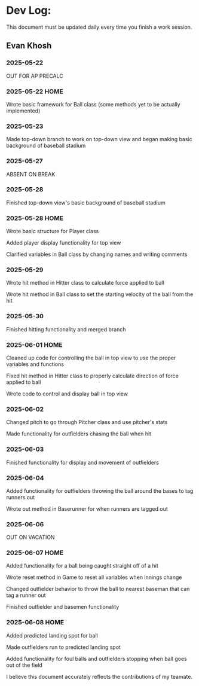 # Dev Log:

This document must be updated daily every time you finish a work session.

## Evan Khosh

### 2025-05-22
OUT FOR AP PRECALC

### 2025-05-22 HOME
Wrote basic framework for Ball class (some methods yet to be actually implemented)

### 2025-05-23
Made top-down branch to work on top-down view and began making basic background of baseball stadium

### 2025-05-27
ABSENT ON BREAK

### 2025-05-28
Finished top-down view's basic background of baseball stadium

### 2025-05-28 HOME
Wrote basic structure for Player class

Added player display functionality for top view

Clarified variables in Ball class by changing names and writing comments

### 2025-05-29
Wrote hit method in Hitter class to calculate force applied to ball

Wrote hit method in Ball class to set the starting velocity of the ball from the hit

### 2025-05-30
Finished hitting functionality and merged branch

### 2025-06-01 HOME
Cleaned up code for controlling the ball in top view to use the proper variables and functions

Fixed hit method in Hitter class to properly calculate direction of force applied to ball

Wrote code to control and display ball in top view

### 2025-06-02
Changed pitch to go through Pitcher class and use pitcher's stats

Made functionality for outfielders chasing the ball when hit

### 2025-06-03
Finished functionality for display and movement of outfielders

### 2025-06-04
Added functionality for outfielders throwing the ball around the bases to tag runners out

Wrote out method in Baserunner for when runners are tagged out

### 2025-06-06
OUT ON VACATION

### 2025-06-07 HOME
Added functionality for a ball being caught straight off of a hit

Wrote reset method in Game to reset all variables when innings change

Changed outfielder behavior to throw the ball to nearest baseman that can tag a runner out

Finished outfielder and basemen functionality

### 2025-06-08 HOME
Added predicted landing spot for ball

Made outfielders run to predicted landing spot

Added functionality for foul balls and outfielders stopping when ball goes out of the field

I believe this document accurately reflects the contributions of my teamate.
